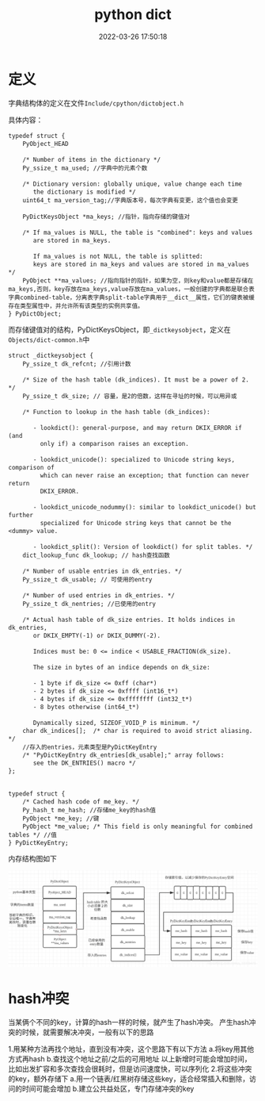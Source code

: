﻿---
categories: blog
date: '2022-03-26 17:50:18'
description: it is pythonic
layout: post
published: True
title: "python dict"
tags: pythonic
---

# 定义

字典结构体的定义在文件`Include/cpython/dictobject.h`

具体内容：

```
typedef struct {
    PyObject_HEAD

    /* Number of items in the dictionary */
    Py_ssize_t ma_used; //字典中的元素个数

    /* Dictionary version: globally unique, value change each time
       the dictionary is modified */
    uint64_t ma_version_tag;//字典版本号，每次字典有变更，这个值也会变更

    PyDictKeysObject *ma_keys; //指针，指向存储的键值对

    /* If ma_values is NULL, the table is "combined": keys and values
       are stored in ma_keys.

       If ma_values is not NULL, the table is splitted:
       keys are stored in ma_keys and values are stored in ma_values */
    PyObject **ma_values; //指向指针的指针，如果为空，则key和value都是存储在ma_keys,否则，key存放在ma_keys,value存放在ma_values，一般创建的字典都是联合表字典combined-table，分离表字典split-table字典用于__dict__属性，它们的键表被缓存在类型属性中，并允许所有该类型的实例共享值。
} PyDictObject;
```

而存储键值对的结构，PyDictKeysObject，即`_dictkeysobject`，定义在`Objects/dict-common.h`中

```
struct _dictkeysobject {
    Py_ssize_t dk_refcnt; //引用计数

    /* Size of the hash table (dk_indices). It must be a power of 2. */
    Py_ssize_t dk_size; // 容量，是2的倍数，这样在寻址的时候，可以用异或

    /* Function to lookup in the hash table (dk_indices):

       - lookdict(): general-purpose, and may return DKIX_ERROR if (and
         only if) a comparison raises an exception.

       - lookdict_unicode(): specialized to Unicode string keys, comparison of
         which can never raise an exception; that function can never return
         DKIX_ERROR.

       - lookdict_unicode_nodummy(): similar to lookdict_unicode() but further
         specialized for Unicode string keys that cannot be the <dummy> value.

       - lookdict_split(): Version of lookdict() for split tables. */
    dict_lookup_func dk_lookup; // hash查找函数

    /* Number of usable entries in dk_entries. */
    Py_ssize_t dk_usable; // 可使用的entry

    /* Number of used entries in dk_entries. */
    Py_ssize_t dk_nentries; //已使用的entry

    /* Actual hash table of dk_size entries. It holds indices in dk_entries,
       or DKIX_EMPTY(-1) or DKIX_DUMMY(-2).

       Indices must be: 0 <= indice < USABLE_FRACTION(dk_size).

       The size in bytes of an indice depends on dk_size:

       - 1 byte if dk_size <= 0xff (char*)
       - 2 bytes if dk_size <= 0xffff (int16_t*)
       - 4 bytes if dk_size <= 0xffffffff (int32_t*)
       - 8 bytes otherwise (int64_t*)

       Dynamically sized, SIZEOF_VOID_P is minimum. */
    char dk_indices[];  /* char is required to avoid strict aliasing. */
    //存入的entries，元素类型是PyDictKeyEntry
    /* "PyDictKeyEntry dk_entries[dk_usable];" array follows:
       see the DK_ENTRIES() macro */
};
```

```

typedef struct {
    /* Cached hash code of me_key. */
    Py_hash_t me_hash; //存储me_key的hash值
    PyObject *me_key; //键
    PyObject *me_value; /* This field is only meaningful for combined tables */ //值
} PyDictKeyEntry;
```


内存结构图如下

![avatar](/assets/images/python_dict.png)


# hash冲突

当某俩个不同的key，计算的hash一样的时候，就产生了hash冲突。
产生hash冲突的时候，就需要解决冲突，一般有以下的思路

1.用某种方法再找个地址，直到没有冲突，这个思路下有以下方法
  a.将key用其他方式再hash
  b.查找这个地址之前/之后的可用地址
 以上新增时可能会增加时间，比如出发扩容和多次查找会很耗时，但是访问速度快，可以序列化
2.将这些冲突的key，额外存储下
  a.用一个链表/红黑树存储这些key，适合经常插入和删除，访问的时间可能会增加
  b.建立公共益处区，专门存储冲突的key

